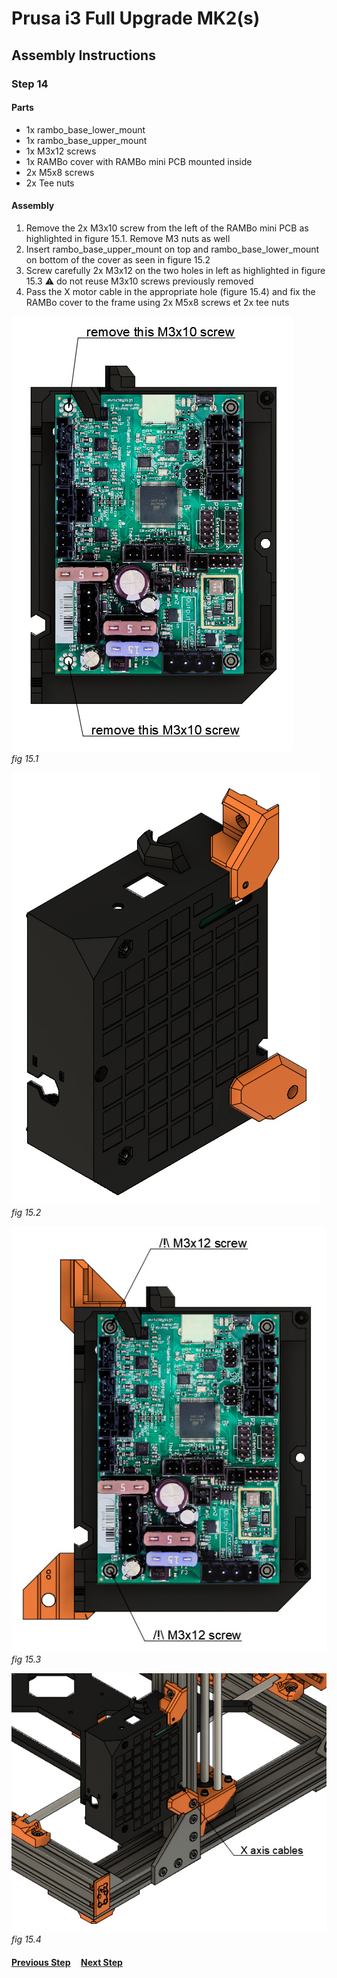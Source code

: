 # Prusa i3 Full Upgrade MK2(s)

## Assembly Instructions

### Step 14

#### Parts  

* 1x rambo_base_lower_mount
* 1x rambo_base_upper_mount
* 1x M3x12 screws
* 1x RAMBo cover with RAMBo mini PCB mounted inside
* 2x M5x8 screws
* 2x Tee nuts


#### Assembly

1. Remove the 2x M3x10 screw from the left of the RAMBo mini PCB as highlighted in figure 15.1. Remove M3 nuts as well
1. Insert rambo_base_upper_mount on top and rambo_base_lower_mount on bottom of the cover as seen in figure 15.2
1. Screw carefully 2x M3x12 on the two holes in left as highlighted in figure 15.3
   :warning: do not reuse M3x10 screws previously removed
1. Pass the X motor cable in the appropriate hole (figure 15.4) and fix the RAMBo cover to the frame using 2x M5x8 screws et 2x tee nuts


![](img/fig15.1.jpg)\
*fig 15.1*

![](img/fig15.2.jpg)\
*fig 15.2*

![](img/fig15.3.jpg)\
*fig 15.3*

![](img/fig15.4.jpg)\
*fig 15.4*

#### [Previous Step](step14.md) &nbsp;&nbsp;&nbsp; [Next Step](step16.md)
